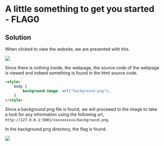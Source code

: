 # A little something to get you started - FLAG0

## Solution 

When clicked to view the website, we are presented with this. 

![](./imgs/index.png)

Since there is nothing inside, the webpage, the source code of the webpage is viewed and indeed something is found in the html source code. 

```html
<style>
	body {
		background-image: url("background.png");
	}
</style>
```

Since a background.png file is found, we will proceeed to the image to take a look for any information using the following url, ```http://127.0.0.1:5001/xxxxxxxxxx/background.png```. 

In the background.png directory, the flag is found.

![](./imgs/flag.png)